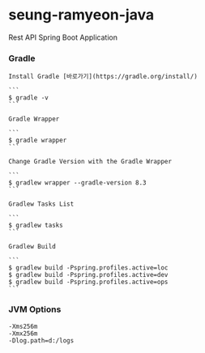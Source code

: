 # seung-ramyeon-java
Rest API Spring Boot Application

### Gradle

    Install Gradle [바로가기](https://gradle.org/install/)
    
    ```
    $ gradle -v
    ```
    
    Gradle Wrapper
    
    ```
    $ gradle wrapper
    ```
    
    Change Gradle Version with the Gradle Wrapper
    
    ```
    $ gradlew wrapper --gradle-version 8.3
    ```
    
    Gradlew Tasks List
    
    ```
    $ gradlew tasks
    ```
    
    Gradlew Build
    
    ```
    $ gradlew build -Pspring.profiles.active=loc
    $ gradlew build -Pspring.profiles.active=dev
    $ gradlew build -Pspring.profiles.active=ops
    ```

### JVM Options

```
-Xms256m
-Xmx256m
-Dlog.path=d:/logs
```
